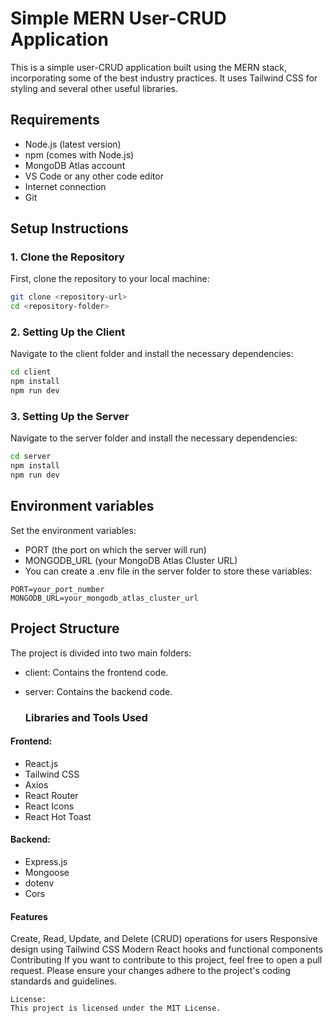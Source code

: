 # Simple MERN User-CRUD Application

This is a simple user-CRUD application built using the MERN stack, incorporating some of the best industry practices. It uses Tailwind CSS for styling and several other useful libraries.

## Requirements

- Node.js (latest version)
- npm (comes with Node.js)
- MongoDB Atlas account
- VS Code or any other code editor
- Internet connection
- Git

## Setup Instructions

### 1. Clone the Repository

First, clone the repository to your local machine:

```sh
git clone <repository-url>
cd <repository-folder>
```

### 2. Setting Up the Client

Navigate to the client folder and install the necessary dependencies:

```sh
cd client
npm install
npm run dev
```

### 3. Setting Up the Server

Navigate to the server folder and install the necessary dependencies:

```sh
cd server
npm install
npm run dev
```

## Environment variables

Set the environment variables:

- PORT (the port on which the server will run)
- MONGODB_URL (your MongoDB Atlas Cluster URL)
- You can create a .env file in the server folder to store these variables:

```env
PORT=your_port_number
MONGODB_URL=your_mongodb_atlas_cluster_url
```

## Project Structure

The project is divided into two main folders:

- client: Contains the frontend code.
- server: Contains the backend code.

  ### Libraries and Tools Used

#### Frontend:

- React.js
- Tailwind CSS
- Axios
- React Router
- React Icons
- React Hot Toast

#### Backend:

- Express.js
- Mongoose
- dotenv
- Cors

#### Features

Create, Read, Update, and Delete (CRUD) operations for users
Responsive design using Tailwind CSS
Modern React hooks and functional components
Contributing
If you want to contribute to this project, feel free to open a pull request. Please ensure your changes adhere to the project's coding standards and guidelines.

```
License:
This project is licensed under the MIT License.
```
